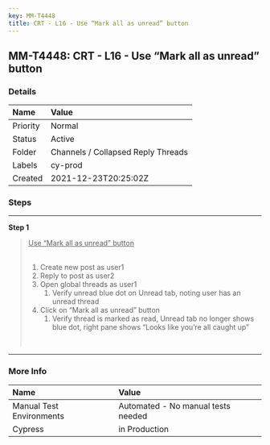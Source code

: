 ```yaml
---
key: MM-T4448
title: CRT - L16 - Use “Mark all as unread” button
---
```


## MM-T4448: CRT - L16 - Use “Mark all as unread” button

### Details

| Name     | Value                              |
| :------- | :--------------------------------- |
| Priority | Normal                             |
| Status   | Active                             |
| Folder   | Channels / Collapsed Reply Threads |
| Labels   | cy-prod                            |
| Created  | 2021-12-23T20:25:02Z               |

### Steps

<hr/>

**Step 1**

> <article><u>Use “Mark all as unread” button</u><br /><br /><ol><li>Create new post as user1</li><li>Reply to post as user2</li><li>Open global threads as user1<ol><li>Verify unread blue dot on Unread tab, noting user has an unread thread  </li></ol></li><li>Click on “Mark all as unread” button<ol><li>Verify thread is marked as read, Unread tab no longer shows blue dot, right pane shows “Looks like you’re all caught up”</li></ol></li></ol><br /></article>

<hr/>

### More Info

| Name                     | Value                              |
| :----------------------- | :--------------------------------- |
| Manual Test Environments | Automated - No manual tests needed |
| Cypress                  | in Production                      |
